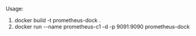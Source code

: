 Usage: 
1. docker build -t prometheus-dock .
2. docker run --name prometheus-c1 -d -p 9091:9090 prometheus-dock

